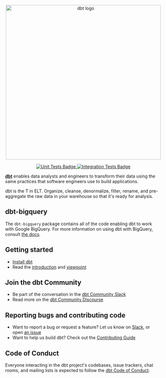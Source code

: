 <p align="center">
  <img src="https://raw.githubusercontent.com/dbt-labs/dbt/ec7dee39f793aa4f7dd3dae37282cc87664813e4/etc/dbt-logo-full.svg" alt="dbt logo" width="500"/>
</p>
<p align="center">
  <a href="https://github.com/dbt-labs/dbt-bigquery/actions/workflows/main.yml">
    <img src="https://github.com/dbt-labs/dbt-bigquery/actions/workflows/main.yml/badge.svg?event=push" alt="Unit Tests Badge"/>
  </a>
  <a href="https://github.com/dbt-labs/dbt-bigquery/actions/workflows/integration.yml">
    <img src="https://github.com/dbt-labs/dbt-bigquery/actions/workflows/integration.yml/badge.svg?event=push" alt="Integration Tests Badge"/>
  </a>
</p>

**[dbt](https://www.getdbt.com/)** enables data analysts and engineers to transform their data using the same practices that software engineers use to build applications.

dbt is the T in ELT. Organize, cleanse, denormalize, filter, rename, and pre-aggregate the raw data in your warehouse so that it's ready for analysis.

## dbt-bigquery

The `dbt-bigquery` package contains all of the code enabling dbt to work with Google BigQuery. For
more information on using dbt with BigQuery, consult [the docs](https://docs.getdbt.com/docs/profile-bigquery).

## Getting started

- [Install dbt](https://docs.getdbt.com/docs/installation)
- Read the [introduction](https://docs.getdbt.com/docs/introduction/) and [viewpoint](https://docs.getdbt.com/docs/about/viewpoint/)

## Join the dbt Community

- Be part of the conversation in the [dbt Community Slack](http://community.getdbt.com/)
- Read more on the [dbt Community Discourse](https://discourse.getdbt.com)

## Reporting bugs and contributing code

- Want to report a bug or request a feature? Let us know on [Slack](http://community.getdbt.com/), or open [an issue](https://github.com/dbt-labs/dbt-bigquery/issues/new)
- Want to help us build dbt? Check out the [Contributing Guide](https://github.com/dbt-labs/dbt/blob/HEAD/CONTRIBUTING.md)

## Code of Conduct

Everyone interacting in the dbt project's codebases, issue trackers, chat rooms, and mailing lists is expected to follow the [dbt Code of Conduct](https://community.getdbt.com/code-of-conduct).
